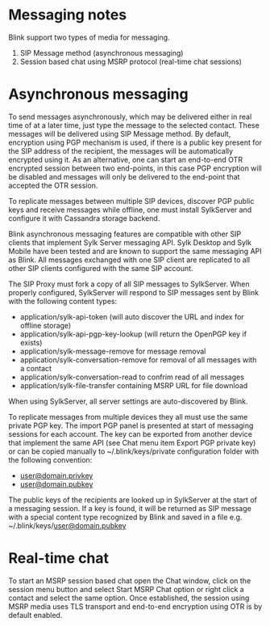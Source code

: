 
Messaging notes
===============

Blink support two types of media for messaging.

1. SIP Message method (asynchronous messaging)
2. Session based chat using MSRP protocol (real-time chat sessions)


Asynchronous messaging
======================

To send messages asynchronously, which may be delivered either in real time
of at a later time, just type the message to the selected contact.  These
messages will be delivered using SIP Message method.  By default, encryption
using PGP mechanism is used, if there is a public key present for the SIP
address of the recipient, the messages will be automatically encrypted using
it.  As an alternative, one can start an end-to-end OTR encrypted session
between two end-points, in this case PGP encryption will be disabled and
messages will only be delivered to the end-point that accepted the OTR
session.

To replicate messages between multiple SIP devices, discover PGP public keys
and receive messages while offline, one must install SylkServer and
configure it with Cassandra storage backend.

Blink asynchronous messaging features are compatible with other SIP clients
that implement Sylk Server messaging API.  Sylk Desktop and Sylk Mobile have
been tested and are known to support the same messaging API as Blink.  All
messages exchanged with one SIP client are replicated to all other SIP
clients configured with the same SIP account.

The SIP Proxy must fork a copy of all SIP messages to SylkServer.  When
properly configured, SylkServer will respond to SIP messages sent by Blink
with the following content types:

  * application/sylk-api-token (will auto discover the URL and index for offline storage)
  * application/sylk-api-pgp-key-lookup (will return the OpenPGP key if exists)
  * application/sylk-message-remove for message removal
  * application/sylk-conversation-remove for removal of all messages with a contact
  * application/sylk-conversation-read to confrim read of all messages
  * application/sylk-file-transfer containing MSRP URL for file download

When using SylkServer, all server settings are auto-discovered by Blink.

To replicate messages from multiple devices they all must use the same
private PGP key.  The import PGP panel is presented at start of messaging
sessions for each account.  The key can be exported from another device that
implement the same API (see Chat menu item Export PGP private key) or can be
copied manually to ~/.blink/keys/private configuration folder with the
following convention:

 * user@domain.privkey
 * user@domain.pubkey

The public keys of the recipients are looked up in SylkServer at the start
of a messaging session.  If a key is found, it will be returned as SIP
message with a special content type recognized by Blink and saved in a file
e.g. ~/.blink/keys/user@domain.pubkey


Real-time chat 
==============

To start an MSRP session based chat open the Chat window, click on the
session menu button and select Start MSRP Chat option or right click a
contact and select the same option.  Once established, the session using
MSRP media uses TLS transport and end-to-end encryption using OTR is by
default enabled.

